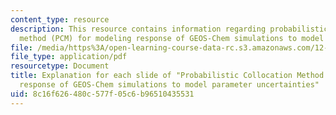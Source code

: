 ```yaml
---
content_type: resource
description: This resource contains information regarding probabilistic collocation
  method (PCM) for modeling response of GEOS-Chem simulations to model parameter uncertainties.
file: /media/https%3A/open-learning-course-data-rc.s3.amazonaws.com/12-s990-quantifying-uncertainty-fall-2012/8c16f626480c577f05c6b96510435531_MIT12_S990F12_Thackraydoc.pdf
file_type: application/pdf
resourcetype: Document
title: Explanation for each slide of "Probabilistic Collocation Method (PCM) for modeling
  response of GEOS-Chem simulations to model parameter uncertainties"
uid: 8c16f626-480c-577f-05c6-b96510435531
---
```

